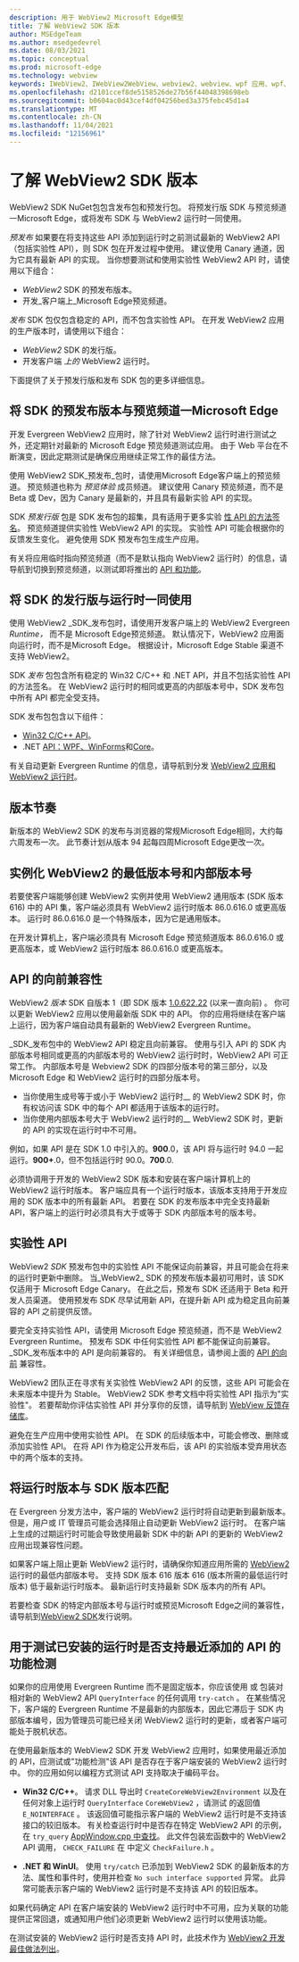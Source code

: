 ```yaml
---
description: 用于 WebView2 Microsoft Edge模型
title: 了解 WebView2 SDK 版本
author: MSEdgeTeam
ms.author: msedgedevrel
ms.date: 08/03/2021
ms.topic: conceptual
ms.prod: microsoft-edge
ms.technology: webview
keywords: IWebView2、IWebView2WebView、webview2、webview、wpf 应用、wpf、edge、ICoreWebView2、ICoreWebView2Host、浏览器控件、边缘 html
ms.openlocfilehash: d2101ccef8de5158526de27b56f44048398698eb
ms.sourcegitcommit: b0604ac0d43cef4df04256bed3a375febc45d1a4
ms.translationtype: MT
ms.contentlocale: zh-CN
ms.lasthandoff: 11/04/2021
ms.locfileid: "12156961"
---
```

# <a name="understand-webview2-sdk-versions"></a>了解 WebView2 SDK 版本

WebView2 SDK NuGet包包含发布包和预发行包。  将预发行版 SDK 与预览频道一Microsoft Edge，或将发布 SDK 与 WebView2 运行时一同使用。

_预发布_ 如果要在将支持这些 API 添加到运行时之前测试最新的 WebView2 API（包括实验性 API），则 SDK 包在开发过程中使用。  建议使用 Canary 通道，因为它具有最新 API 的实现。  当你想要测试和使用实验性 WebView2 API 时，请使用以下组合：
*   _WebView2_ SDK 的预发布版本。
*   开发_客户端上_Microsoft Edge预览频道。

_发布_ SDK 包仅包含稳定的 API，而不包含实验性 API。  在开发 WebView2 应用的生产版本时，请使用以下组合：
*   _WebView2_ SDK 的发行版。
*   开发客户端 _上的_ WebView2 运行时。

下面提供了关于预发行版和发布 SDK 包的更多详细信息。


<!-- ====================================================================== -->
## <a name="use-a-prerelease-version-of-the-sdk-along-with-a-preview-channel-of-microsoft-edge"></a>将 SDK 的预发布版本与预览频道一Microsoft Edge

开发 Evergreen WebView2 应用时，除了针对 WebView2 运行时进行测试之外，还定期针对最新的 Microsoft Edge 预览频道测试应用。  由于 Web 平台在不断演变，因此定期测试是确保应用继续正常工作的最佳方法。

使用 WebView2 SDK_预发布_包时，请使用Microsoft Edge客户端上的预览频道。  预览频道也称为 _预览体验_ 成员频道。  建议使用 Canary 预览频道，而不是 Beta 或 Dev，因为 Canary 是最新的，并且具有最新实验 API 的实现。

SDK _预发行版_ 包是 SDK 发布包的超集，具有适用于更多实验 [性 API 的方法签名](#experimental-apis)。  预览频道提供实验性 WebView2 API 的实现。  实验性 API 可能会根据你的反馈发生变化。  避免使用 SDK 预发布包生成生产应用。

有关将应用临时指向预览频道（而不是默认指向 WebView2 运行时）的信息，请导航到切换到预览频道，以测试即将推出的 [API 和功能](../how-to/set-preview-channel.md)。


<!-- ====================================================================== -->
## <a name="use-a-release-version-of-the-sdk-along-with-the-runtime"></a>将 SDK 的发行版与运行时一同使用

使用 WebView2 _SDK_发布包时，请使用开发客户端上的 WebView2 Evergreen _Runtime，_ 而不是 Microsoft Edge预览频道。  默认情况下，WebView2 应用面向运行时，而不是Microsoft Edge。  根据设计，Microsoft Edge Stable 渠道不支持 WebView2。

SDK _发布_ 包包含所有稳定的 Win32 C/C++ 和 .NET API，并且不包括实验性 API 的方法签名。  在 WebView2 运行时的相同或更高的内部版本号中，SDK 发布包中所有 API 都完全受支持。

SDK 发布包包含以下组件：
*  [Win32 C/C++ API](/microsoft-edge/webview2/reference/win32)。
*  .NET [API：WPF、WinForms](/dotnet/api/microsoft.web.webview2.wpf)和[Core](/dotnet/api/microsoft.web.webview2.core)。 [](/dotnet/api/microsoft.web.webview2.winforms)

有关自动更新 Evergreen Runtime 的信息，请导航到分发 [WebView2 应用和 WebView2 运行时](./distribution.md)。


<!-- ====================================================================== -->
## <a name="release-cadence"></a>版本节奏

新版本的 WebView2 SDK 的发布与浏览器的常规Microsoft Edge相同，大约每六周发布一次。  此节奏计划从版本 94 起每四周Microsoft Edge更改一次。


<!-- ====================================================================== -->
## <a name="minimum-version-and-build-number-to-instantiate-webview2"></a>实例化 WebView2 的最低版本号和内部版本号

若要使客户端能够创建 WebView2 实例并使用 WebView2 通用版本 (SDK 版本 616) 中的 API 集，客户端必须具有 WebView2 运行时版本 86.0.616.0 或更高版本。  运行时 86.0.616.0 是一个特殊版本，因为它是通用版本。

在开发计算机上，客户端必须具有 Microsoft Edge 预览频道版本 86.0.616.0 或更高版本，或 WebView2 运行时版本 86.0.616.0 或更高版本。


<!-- ====================================================================== -->
## <a name="forward-compatibility-of-apis"></a>API 的向前兼容性

WebView2 _版本_ SDK 自版本 1（即 SDK 版本 [1.0.622.22](../release-notes.md#1062222) (以来一直向前) 。
你可以更新 WebView2 应用以使用最新版 SDK 中的 API。  你的应用将继续在客户端上运行，因为客户端自动具有最新的 WebView2 Evergreen Runtime。

_SDK_发布包中的 WebView2 API 稳定且向前兼容。  使用与引入 API 的 SDK 内部版本号相同或更高的内部版本号的 WebView2 运行时时，WebView2 API 可正常工作。  内部版本号是 Webview2 SDK 的四部分版本号的第三部分，以及 Microsoft Edge 和 WebView2 运行时的四部分版本号。

*  当你使用生成号等于或小于 WebView2 运行时__ 的 WebView2 SDK 时，你有权访问该 SDK 中的每个 API 都适用于该版本的运行时。
*  当你使用内部版本号大于 WebView2 运行时的__ WebView2 SDK 时，更新的 API 的实现在运行时中不可用。

<!-- create diagram showing 3 SDK releases on a timeline, which ones would work w/ a given runtime -->
例如，如果 API 是在 SDK 1.0 中引入的。**900**.0，该 API 将与运行时 94.0 一起运行。**900+**.0，但不包括运行时 90.0。**700**.0.

<!-- dup statements, delete? -->
必须协调用于开发的 WebView2 SDK 版本和安装在客户端计算机上的 WebView2 运行时版本。
客户端应具有一个运行时版本，该版本支持用于开发应用的 SDK 版本中的所有最新 API。
若要在 SDK 的发布版本中完全支持最新 API，客户端上的运行时必须具有大于或等于 SDK 内部版本号的版本号。


<!-- ====================================================================== -->
## <a name="experimental-apis"></a>实验性 API

WebView2 _SDK_ 预发布包中的实验性 API 不能保证向前兼容，并且可能会在将来的运行时更新中删除。
当_WebView2_ SDK 的预发布版本最初可用时，该 SDK 仅适用于 Microsoft Edge Canary。  在此之后，预发布 SDK 还适用于 Beta 和开发人员渠道。
使用预发布 SDK 尽早试用新 API，在提升新 API 成为稳定且向前兼容的 API 之前提供反馈。

要完全支持实验性 API，请使用 Microsoft Edge 预览频道，而不是 WebView2 Evergreen Runtime。
预发布 SDK 中任何实验性 API 都不能保证向前兼容。
_SDK_发布版本中的 API 是向前兼容的。  有关详细信息，请参阅上面的 [API 的向前](#forward-compatibility-of-apis) 兼容性。

WebView2 团队正在寻求有关实验性 WebView2 API 的反馈，这些 API 可能会在未来版本中提升为 Stable。
WebView2 SDK 参考文档中将实验性 API 指示为"实验性"。
若要帮助你评估实验性 API 并分享你的反馈，请导航到 [WebView 反馈存储库](https://github.com/MicrosoftEdge/WebViewFeedback)。

避免在生产应用中使用实验性 API。  在 SDK 的后续版本中，可能会修改、删除或添加实验性 API。  在将 API 作为稳定公开发布后，该 API 的实验版本受弃用状态中的两个版本的支持。


<!-- ====================================================================== -->
## <a name="matching-the-runtime-version-with-the-sdk-version"></a>将运行时版本与 SDK 版本匹配

在 Evergreen 分发方法中，客户端的 WebView2 运行时将自动更新到最新版本。
但是，用户或 IT 管理员可能会选择阻止自动更新 WebView2 运行时。
在客户端上生成的过期运行时可能会导致使用最新 SDK 中的新 API 的更新的 WebView2 应用出现兼容性问题。

如果客户端上阻止更新 WebView2 运行时，请确保你知道应用所需的 [WebView2](https://developer.microsoft.com/microsoft-edge/webview2/) 运行时的最低内部版本号。
支持 SDK 版本 616 版本 616 (版本所需的最低运行时版本) 低于最新运行时版本。
最新运行时支持最新 SDK 版本内的所有 API。

若要检查 SDK 的特定内部版本号与运行时或预览Microsoft Edge之间的兼容性，请导航到[WebView2 SDK](../release-notes.md)发行说明。


<!-- ====================================================================== -->
## <a name="feature-detecting-to-test-whether-the-installed-runtime-supports-recently-added-apis"></a>用于测试已安装的运行时是否支持最近添加的 API 的功能检测

<!-- this is the main section about QI; other articles should have a couple paragraphs only, and link to here -->

如果你的应用使用 Evergreen Runtime 而不是固定版本，你应该使用 或 包装对相对新的 WebView2 API `QueryInterface` 的任何调用 `try-catch` 。  在某些情况下，客户端的 Evergreen Runtime 不是最新的内部版本，因此它滞后于 SDK 内部版本编号，因为管理员可能已经关闭 WebView2 运行时的更新，或者客户端可能处于脱机状态。

在使用最新版本的 WebView2 SDK 开发 WebView2 应用时，如果使用最近添加的 API，应测试或"功能检测"该 API 是否存在于客户端安装的 WebView2 运行时中。  你的应用如何以编程方式测试 API 支持取决于编码平台。

*   **Win32 C/C++**。  请求 DLL 导出时 `CreateCoreWebView2Environment` 以及在任何对象上运行时 `QueryInterface` `CoreWebView2` ，请测试 的返回值 `E_NOINTERFACE` 。  该返回值可能指示客户端的 WebView2 运行时是不支持该接口的较旧版本。  有关检查运行时中是否存在特定 WebView2 API 的示例，在 `try_query` [AppWindow.cpp 中查找](https://github.com/MicrosoftEdge/WebView2Samples/blob/8ec7de9d3e80a942bc7025cffad98eee75e11e64/SampleApps/WebView2APISample/AppWindow.cpp#L622)。  此文件包装宏函数中的 WebView2 API 调用， `CHECK_FAILURE` 在 中定义 `CheckFailure.h` 。

*   **.NET 和 WinUI**。  使用 `try/catch` 已添加到 WebView2 SDK 的最新版本的方法、属性和事件时，使用并检查 `No such interface supported` 异常。  此异常可能表示客户端的 WebView2 运行时是不支持该 API 的较旧版本。

如果代码确定 API 在客户端安装的 WebView2 运行时中不可用，应为关联的功能提供正常回退，或通知用户他们必须更新 WebView2 运行时以使用该功能。

在测试安装的 WebView2 运行时是否支持 API 时，此技术作为 [WebView2 开发最佳做法列出](developer-guide.md#test-whether-newer-apis-are-supported-by-the-installed-webview2-runtime)。
